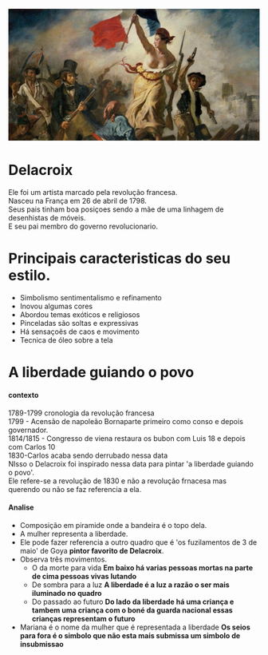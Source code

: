 <img src="Revolucao.jpeg"><img>

# Delacroix
Ele foi um artista marcado pela revolução francesa.\
Nasceu na França em 26 de abril de 1798.\
Seus pais tinham boa posiçoes sendo a mãe de uma linhagem de desenhistas de móveis.\
E seu pai membro do governo revolucionario.
# Principais caracteristicas do seu estilo.
* Simbolismo sentimentalismo e refinamento
* Inovou algumas cores
* Abordou temas exóticos e religiosos
* Pinceladas são soltas e expressivas 
* Há sensaçoẽs de caos e movimento
* Tecnica de óleo sobre a tela
# A liberdade guiando o povo
#### contexto
1789-1799 cronologia da revolução francesa\
1799 - Acensão de napoleão Bornaparte primeiro como conso e depois governador.\
1814/1815 - Congresso de viena restaura os bubon com Luis 18 e depois com Carlos 10\
1830-Carlos acaba sendo derrubado nessa data\
NIsso o Delacroix foi inspirado nessa data para pintar 'a liberdade guiando o povo'.\
Ele refere-se a revolução de 1830 e não a revolução frnacesa mas querendo ou não se faz referencia a ela. 
#### Analise
* Composição em piramide onde a bandeira é o topo dela.
* A mulher representa a liberdade.
* Ele pode fazer referencia a outro quadro que é 'os fuzilamentos de 3 de maio' de Goya __pintor favorito de Delacroix__.
* Observa três movimentos. 
  * O da morte para vida __Em baixo há varias pessoas mortas na parte de cima pessoas vivas lutando__
  * De sombra para a luz __A liberdade é a luz a razão o ser mais iluminado no quadro__
  * Do passado ao futuro __Do lado da liberdade há uma criança e tambem uma criança com o boné da guarda nacional essas crianças representam o futuro__
* Mariana é o nome da mulher que é representada a liberdade __Os seios para fora é o simbolo que não esta mais submissa um simbolo de insubmissao__